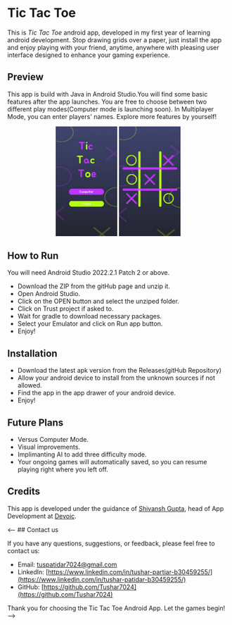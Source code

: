 # Tic Tac Toe

This is *Tic Tac Toe* android app, developed in my first year of learning android development. Stop drawing grids over a paper, just install the app and enjoy playing with your friend, anytime, anywhere with pleasing user interface designed to enhance your gaming experience.

## Preview
This app is build with Java in Android Studio.You will find some basic features after the app launches. You are free to choose between two different play modes(Computer mode is launching soon). In Multiplayer Mode, you can enter players' names. Explore more features by yourself!

<!-- ![Alt text](./Screenshot%202023-08-10%20202915.jpg) -->
<!-- HTML -->
<div align="center" >
<img src="./preview/img1.jpg" alt="Alt img" width="140" >
<img src="./preview/img2.jpg" alt="Alt img" width="140" >
</div>

## How to Run

You will need Android Studio 2022.2.1 Patch 2 or above.

- Download the ZIP from the gitHub page and unzip it.
- Open Android Studio.
- Click on the OPEN button and select the unziped folder.
- Click on Trust project if asked to.
- Wait for gradle to download necessary packages.
- Select your Emulator and click on Run app button.
- Enjoy!

## Installation

- Download the latest apk version from the Releases(gitHub  Repository)
- Allow your android device to install from the unknown sources if not allowed.
- Find the app in the app drawer of your android device.
- Enjoy!


## Future Plans

- Versus Computer Mode.
- Visual improvements.
- Implimanting AI to add three difficulty mode.
- Your ongoing games will automatically saved, so you can resume playing right where you left off.

## Credits

This app is developed under the guidance of [Shivansh Gupta](http://gshivg.me/github), head of App Development at [Devoic](https://www.linkedin.com/company/thedevoic/).

<-- ## Contact us


If you have any questions, suggestions, or feedback, please feel free to contact us:

- Email: [tuspatidar7024@gmail.com](mailto:tuspatidar7024@gmal.com)
- LinkedIn: [https://www.linkedin.com/in/tushar-partiar-b30459255/](https://www.linkedin.com/in/tushar-patidar-b30459255/)
- GitHub: [https://github.com/Tushar7024](https://github.com/Tushar7024)

Thank you for choosing the Tic Tac Toe Android App. Let the games begin! -->
